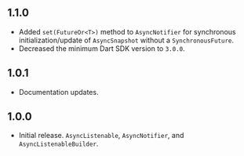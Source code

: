 ## 1.1.0

- Added `set(FutureOr<T>)` method to `AsyncNotifier` for synchronous
  initialization/update of `AsyncSnapshot` without a `SynchronousFuture`.
- Decreased the minimum Dart SDK version to `3.0.0`.

## 1.0.1

- Documentation updates.

## 1.0.0

- Initial release. `AsyncListenable`, `AsyncNotifier`, and `AsyncListenableBuilder`.
